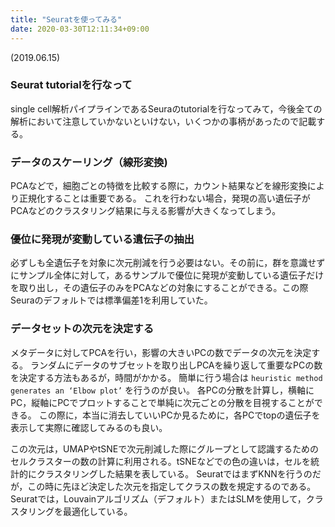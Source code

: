 ```yaml
---
title: "Seuratを使ってみる"
date: 2020-03-30T12:11:34+09:00
---
```


(2019.06.15)
### Seurat tutorialを行なって
single cell解析パイプラインであるSeuraのtutorialを行なってみて，今後全ての解析において注意していかないといけない，いくつかの事柄があったので記載する。

### データのスケーリング（線形変換)
PCAなどで，細胞ごとの特徴を比較する際に，カウント結果などを線形変換により正規化することは重要である。
これを行わない場合，発現の高い遺伝子がPCAなどのクラスタリング結果に与える影響が大きくなってしまう。

### 優位に発現が変動している遺伝子の抽出
必ずしも全遺伝子を対象に次元削減を行う必要はない。その前に，群を意識せずにサンプル全体に対して，あるサンプルで優位に発現が変動している遺伝子だけを取り出し，その遺伝子のみをPCAなどの対象にすることができる。この際Seuraのデフォルトでは標準偏差1を利用していた。

### データセットの次元を決定する
メタデータに対してPCAを行い，影響の大きいPCの数でデータの次元を決定する。
ランダムにデータのサブセットを取り出しPCAを繰り返して重要なPCの数を決定する方法もあるが，時間がかかる。
簡単に行う場合は ```heuristic method generates an ‘Elbow plot’``` を行うのが良い。
各PCの分散を計算し，横軸にPC，縦軸にPCでプロットすることで単純に次元ごとの分散を目視することができる。
この際に，本当に消去していいPCか見るために，各PCでtopの遺伝子を表示して実際に確認してみるのも良い。

この次元は，UMAPやtSNEで次元削減した際にグループとして認識するためのセルクラスターの数の計算に利用される。tSNEなどでの色の違いは，セルを統計的にクラスタリングした結果を表している。
SeuratではまずKNNを行うのだが，この時に先ほど決定した次元を指定してクラスの数を規定するのである。
Seuratでは，Louvainアルゴリズム（デフォルト）またはSLMを使用して，クラスタリングを最適化している。


